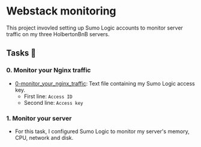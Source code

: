 # Webstack monitoring

This project invovled setting up Sumo Logic accounts to monitor server traffic on my three HolbertonBnB servers.

## Tasks 📃

### 0. Monitor your Nginx traffic
  - [0-monitor_your_nginx_traffic](0-monitor_your_nginx_traffic): Text file containing my Sumo Logic access key.
    - First line: `Access ID`
    - Second line: `Access key`

### 1. Monitor your server
  - For this task, I configured Sumo Logic to monitor my server's memory, CPU, network and disk.
